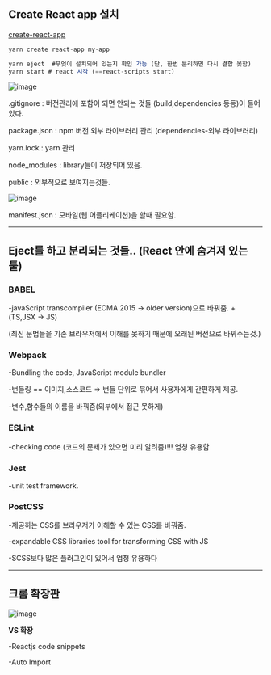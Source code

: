 ## Create React app 설치

[create-react-app](https://create-react-app.dev/docs/getting-started/)

```jsx
yarn create react-app my-app
```

```jsx
yarn eject  #무엇이 설치되어 있는지 확인 가능 (단, 한번 분리하면 다시 결합 못함)
yarn start # react 시작 (==react-scripts start)
```

![image](https://user-images.githubusercontent.com/36908476/96291804-93881180-1023-11eb-924f-35659c4298bb.png)


.gitignore : 버전관리에 포함이 되면 안되는 것들 (build,dependencies 등등)이 들어있다.

package.json : npm 버전 외부 라이브러리 관리 (dependencies-외부 라이브러리)

yarn.lock : yarn 관리

node_modules : library들이 저장되어 있음.

public : 외부적으로 보여지는것들.

![image](https://user-images.githubusercontent.com/36908476/96291822-9d117980-1023-11eb-9153-49b6825b978e.png)


manifest.json : 모바일(웹 어플리케이션)을 할때 필요함.

---

## Eject를 하고 분리되는 것들.. (React 안에 숨겨져 있는 툴)

### **BABEL**

-javaScript transcompiler (ECMA 2015 → older version)으로 바꿔줌. + (TS,JSX → JS)

(최신 문법들을 기존 브라우저에서 이해를 못하기 때문에 오래된 버전으로 바꿔주는것.)


### **Webpack**

-Bundling the code, JavaScript module bundler 

-번들링 == 이미지,소스코드 ⇒ 번들 단위로 묶어서 사용자에게 간편하게 제공. 

-변수,함수들의 이름을 바꿔줌(외부에서 접근 못하게)


### ESLint

-checking code (코드의 문제가 있으면 미리 알려줌)!!! 엄청 유용함


### Jest

-unit test framework.


### PostCSS

-제공하는 CSS를 브라우저가 이해할 수 있는 CSS를 바꿔줌.

-expandable CSS libraries tool for transforming CSS with JS

-SCSS보다 많은 플러그인이 있어서 엄청 유용하다

---

## 크롬 확장판 
![image](https://user-images.githubusercontent.com/36908476/96291896-badede80-1023-11eb-9bd2-d15a5b6d20cb.png)

**VS 확장**

-Reactjs code snippets

-Auto Import
